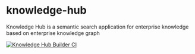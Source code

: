 # knowledge-hub
Knowledge Hub is a semantic search application for enterprise knowledge based on enterprise knowledge graph

[![Knowledge Hub Builder CI](https://github.com/vik-koch/knowledge-hub/actions/workflows/knowledge-hub.yml/badge.svg)](https://github.com/vik-koch/knowledge-hub/actions/workflows/knowledge-hub.yml)